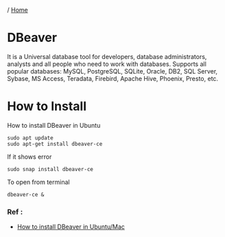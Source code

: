 / [Home](index.md)

# DBeaver 
 It is a Universal database tool for developers, database administrators, analysts and all people who need to work with databases. Supports all popular databases: MySQL, PostgreSQL, SQLite, Oracle, DB2, SQL Server, Sybase, MS Access, Teradata, Firebird, Apache Hive, Phoenix, Presto, etc.


# How to Install


How to install DBeaver in Ubuntu
```
sudo apt update
sudo apt-get install dbeaver-ce
```
If it shows error
```
sudo snap install dbeaver-ce
```
To open from terminal
```
dbeaver-ce &
```


### Ref :

  * [How to install DBeaver in Ubuntu/Mac](https://dbeaver.io/download/)
